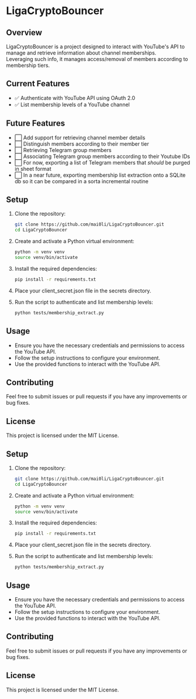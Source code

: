 # LigaCryptoBouncer

## Overview

LigaCryptoBouncer is a project designed to interact with YouTube's API to manage and retrieve information about channel memberships.  
Leveraging such info, it manages access/removal of members according to membership tiers.

## Current Features

- ✅ Authenticate with YouTube API using OAuth 2.0
- ✅ List membership levels of a YouTube channel

## Future Features

- ⬜ Add support for retrieving channel member details
- ⬜ Distinguish members according to their member tier
- ⬜ Retrieving Telegram group members
- ⬜ Associating Telegram group members according to their Youtube IDs
- ⬜ For now, exporting a list of Telegram members that _should_ be purged in sheet format
- ⬜ In a near future, exporting membership list extraction onto a SQLite db so it can be compared in a sorta incremental routine

## Setup

1. Clone the repository:

   ```sh
   git clone https://github.com/mai0li/LigaCryptoBouncer.git
   cd LigaCryptoBouncer
   ```

2. Create and activate a Python virtual environment:

   ```sh
   python -m venv venv
   source venv/bin/activate
   ```

3. Install the required dependencies:

   ```sh
   pip install -r requirements.txt
   ```

4. Place your client_secret.json file in the secrets directory.

5. Run the script to authenticate and list membership levels:

   ```sh
   python tests/membership_extract.py
   ```

## Usage

- Ensure you have the necessary credentials and permissions to access the YouTube API.
- Follow the setup instructions to configure your environment.
- Use the provided functions to interact with the YouTube API.

## Contributing

Feel free to submit issues or pull requests if you have any improvements or bug fixes.

## License

This project is licensed under the MIT License.

## Setup

1. Clone the repository:

   ```sh
   git clone https://github.com/mai0li/LigaCryptoBouncer.git
   cd LigaCryptoBouncer
   ```

2. Create and activate a Python virtual environment:

   ```sh
   python -m venv venv
   source venv/bin/activate
   ```

3. Install the required dependencies:

   ```sh
   pip install -r requirements.txt
   ```

4. Place your client_secret.json file in the secrets directory.

5. Run the script to authenticate and list membership levels:

   ```sh
   python tests/membership_extract.py
   ```

## Usage

- Ensure you have the necessary credentials and permissions to access the YouTube API.
- Follow the setup instructions to configure your environment.
- Use the provided functions to interact with the YouTube API.

## Contributing

Feel free to submit issues or pull requests if you have any improvements or bug fixes.

## License

This project is licensed under the MIT License.
